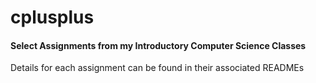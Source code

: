 # cplusplus
#### Select Assignments from my Introductory Computer Science Classes

Details for each assignment can be found in their associated READMEs
